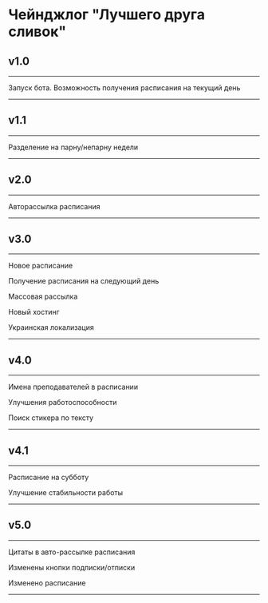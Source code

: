 # Чейнджлог "Лучшего друга сливок"

## **v1.0**

-----

Запуск бота. Возможность получения расписания на текущий день

-----

## **v1.1**

-----

Разделение на парну/непарну недели

-----

## **v2.0**

-----

Авторассылка расписания

-----

## **v3.0**

-----

Новое расписание

Получение расписания на следующий день

Массовая рассылка

Новый хостинг

Украинская локализация

-----

## **v4.0**

-----

Имена преподавателей в расписании

Улучшения работоспособности

Поиск стикера по тексту

-----

## **v4.1**

-----

Расписание на субботу

Улучшение стабильности работы

-----

## **v5.0**

-----

Цитаты в авто-рассылке расписания

Изменены кнопки подписки/отписки

Изменено расписание

-----